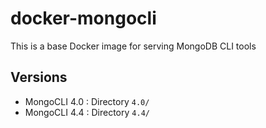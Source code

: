 # docker-mongocli
This is a base Docker image for serving MongoDB CLI tools

## Versions
- MongoCLI 4.0 : Directory `4.0/`
- MongoCLI 4.4 : Directory `4.4/`
